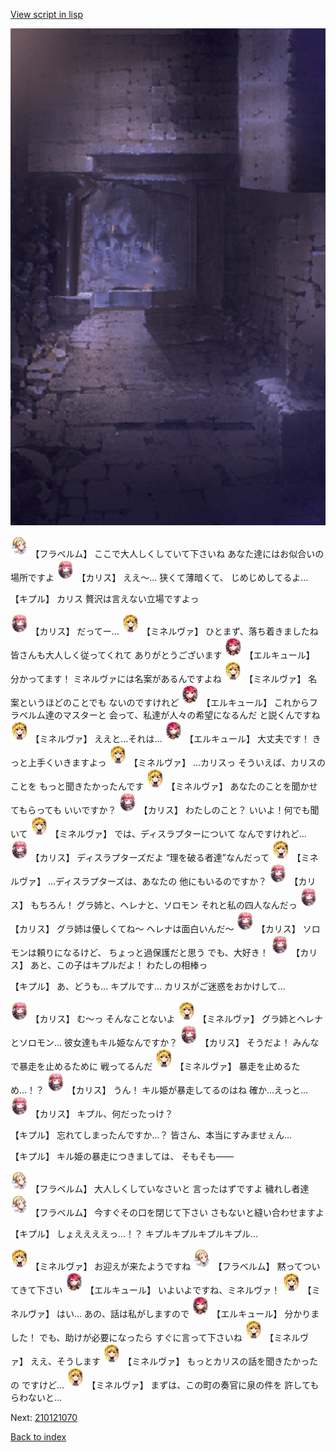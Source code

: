 [View script in lisp](../scripts/210121060.txt)

![006_jail.png](../images/backgrounds/006_jail.png)

<img src="../images/units/501611.png" alt="501611.png" height="34"/>
【フラベルム】
ここで大人しくしていて下さいね
あなた達にはお似合いの場所ですよ

<img src="../images/units/5602511.png" alt="5602511.png" height="34"/>
【カリス】
ええ～…
狭くて薄暗くて、
じめじめしてるよ…

【キプル】
カリス
贅沢は言えない立場ですよっ

<img src="../images/units/5602511.png" alt="5602511.png" height="34"/>
【カリス】
だってー…

<img src="../images/units/5302521.png" alt="5302521.png" height="34"/>
【ミネルヴァ】
ひとまず、落ち着きましたね
皆さんも大人しく従ってくれて
ありがとうございます

<img src="../images/units/5202521.png" alt="5202521.png" height="34"/>
【エルキュール】
分かってます！
ミネルヴァには名案があるんですよね

<img src="../images/units/5302521.png" alt="5302521.png" height="34"/>
【ミネルヴァ】
名案というほどのことでも
ないのですけれど

<img src="../images/units/5202521.png" alt="5202521.png" height="34"/>
【エルキュール】
これからフラベルム達のマスターと
会って、私達が人々の希望になるんだ
と説くんですね

<img src="../images/units/5302521.png" alt="5302521.png" height="34"/>
【ミネルヴァ】
ええと…それは…

<img src="../images/units/5202521.png" alt="5202521.png" height="34"/>
【エルキュール】
大丈夫です！
きっと上手くいきますよっ

<img src="../images/units/5302521.png" alt="5302521.png" height="34"/>
【ミネルヴァ】
…カリスっ
そういえば、カリスのことを
もっと聞きたかったんです

<img src="../images/units/5302521.png" alt="5302521.png" height="34"/>
【ミネルヴァ】
あなたのことを聞かせてもらっても
いいですか？

<img src="../images/units/5602511.png" alt="5602511.png" height="34"/>
【カリス】
わたしのこと？
いいよ！何でも聞いて

<img src="../images/units/5302521.png" alt="5302521.png" height="34"/>
【ミネルヴァ】
では、ディスラプターについて
なんですけれど…

<img src="../images/units/5602511.png" alt="5602511.png" height="34"/>
【カリス】
ディスラプターズだよ
“理を破る者達”なんだって

<img src="../images/units/5302521.png" alt="5302521.png" height="34"/>
【ミネルヴァ】
…ディスラプターズは、あなたの
他にもいるのですか？

<img src="../images/units/5602511.png" alt="5602511.png" height="34"/>
【カリス】
もちろん！
グラ姉と、ヘレナと、ソロモン
それと私の四人なんだっ

<img src="../images/units/5602511.png" alt="5602511.png" height="34"/>
【カリス】
グラ姉は優しくてね～
ヘレナは面白いんだ～

<img src="../images/units/5602511.png" alt="5602511.png" height="34"/>
【カリス】
ソロモンは頼りになるけど、
ちょっと過保護だと思う
でも、大好き！

<img src="../images/units/5602511.png" alt="5602511.png" height="34"/>
【カリス】
あと、この子はキプルだよ！
わたしの相棒っ

【キプル】
あ、どうも…
キプルです…
カリスがご迷惑をおかけして…

<img src="../images/units/5602511.png" alt="5602511.png" height="34"/>
【カリス】
む～っ
そんなことないよ

<img src="../images/units/5302521.png" alt="5302521.png" height="34"/>
【ミネルヴァ】
グラ姉とヘレナとソロモン…
彼女達もキル姫なんですか？

<img src="../images/units/5602511.png" alt="5602511.png" height="34"/>
【カリス】
そうだよ！
みんなで暴走を止めるために
戦ってるんだ

<img src="../images/units/5302521.png" alt="5302521.png" height="34"/>
【ミネルヴァ】
暴走を止めるため…！？

<img src="../images/units/5602511.png" alt="5602511.png" height="34"/>
【カリス】
うん！
キル姫が暴走してるのはね
確か…えっと…

<img src="../images/units/5602511.png" alt="5602511.png" height="34"/>
【カリス】
キプル、何だったっけ？

【キプル】
忘れてしまったんですか…？
皆さん、本当にすみませぇん…

【キプル】
キル姫の暴走につきましては、
そもそも――

<img src="../images/units/501611.png" alt="501611.png" height="34"/>
【フラベルム】
大人しくしていなさいと
言ったはずですよ
穢れし者達

<img src="../images/units/501611.png" alt="501611.png" height="34"/>
【フラベルム】
今すぐその口を閉じて下さい
さもないと縫い合わせますよ

【キプル】
しょええええっ…！？
キプルキプルキプルキプル…

<img src="../images/units/5302521.png" alt="5302521.png" height="34"/>
【ミネルヴァ】
お迎えが来たようですね

<img src="../images/units/501611.png" alt="501611.png" height="34"/>
【フラベルム】
黙ってついてきて下さい

<img src="../images/units/5202521.png" alt="5202521.png" height="34"/>
【エルキュール】
いよいよですね、ミネルヴァ！

<img src="../images/units/5302521.png" alt="5302521.png" height="34"/>
【ミネルヴァ】
はい…
あの、話は私がしますので

<img src="../images/units/5202521.png" alt="5202521.png" height="34"/>
【エルキュール】
分かりました！
でも、助けが必要になったら
すぐに言って下さいね

<img src="../images/units/5302521.png" alt="5302521.png" height="34"/>
【ミネルヴァ】
ええ、そうします

<img src="../images/units/5302521.png" alt="5302521.png" height="34"/>
【ミネルヴァ】
もっとカリスの話を聞きたかったの
ですけど…

<img src="../images/units/5302521.png" alt="5302521.png" height="34"/>
【ミネルヴァ】
まずは、この町の奏官に泉の件を
許してもらわないと…

Next: [210121070](210121070.md)

[Back to index](index.md)
